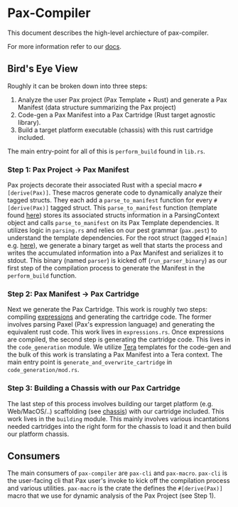 # Pax-Compiler

This document describes the high-level archiecture of pax-compiler.

For more information refer to our [docs](https://docs.pax.dev/reference-compilation-model.html).

## Bird's Eye View

Roughly it can be broken down into three steps: 
1) Analyze the user Pax project (Pax Template + Rust) and generate a Pax Manifest (data structure summarizing the Pax project)
2) Code-gen a Pax Manifest into a Pax Cartridge (Rust target agnostic library).
3) Build a target platform executable (chassis) with this rust cartridge included. 

The main entry-point for all of this is `perform_build` found in `lib.rs`.

### Step 1: Pax Project -> Pax Manifest 

Pax projects decorate their associated Rust with a special macro `#[derive(Pax)]`. These macros generate code to dynamically analyze their tagged structs. They each add a `parse_to_manifest` function for every `#[derive(Pax)]` tagged struct. This `parse_to_manifest` function (template found [here](https://github.com/pax-lang/pax/blob/master/pax-macro/templates/derive_pax.stpl)) stores its associated structs information in a ParsingContext object and calls `parse_to_manifest` on its Pax Template dependencies. It utilizes logic in `parsing.rs` and relies on our pest grammar (`pax.pest`) to understand the template dependencies. For the root struct (tagged `#[main]` e.g. [here](https://github.com/pax-lang/pax/blob/aabc8978085a65a5369b7b5a61c00d620d5b5c81/examples/src/camera/src/lib.rs#L7)), we generate a binary target as well that starts the process and writes the accumulated information into a Pax Manifest and serializes it to stdout. This binary (named `parser`) is kicked off (`run_parser_binary`) as our first step of the compilation process to generate the Manifest in the `perform_build` function. 

### Step 2: Pax Manifest -> Pax Cartridge

Next we generate the Pax Cartridge. This work is roughly two steps: compiling [expressions](https://docs.pax.dev/start-key-concepts-expressions.html) and generating the cartridge code. The former involves parsing Paxel (Pax's expression language) and generating the equivalent rust code. This work lives in `expressions.rs`. Once expressions are compiled, the second step is generating the cartridge code. This lives in the `code_generation` module. We utilize [Tera](https://keats.github.io/tera/) templates for the code-gen and the bulk of this work is translating a Pax Manifest into a Tera context. The main entry point is `generate_and_overwrite_cartridge` in `code_generation/mod.rs`.


### Step 3: Building a Chassis with our Pax Cartridge

The last step of this process involves building our target platform (e.g. Web/MacOS/..) scaffolding (see [chassis](https://docs.pax.dev/reference-compilation-model.html#3-chassis-compilation)) with our cartridge included. This work lives in the `building` module. This mainly involves various incantations needed cartridges into the right form for the chassis to load it and then build our platform chassis. 

## Consumers

The main consumers of `pax-compiler` are `pax-cli` and `pax-macro`. `pax-cli` is the user-facing cli that Pax user's invoke to kick off the compilation process and various utilities. `pax-macro` is the crate the defines the `#[derive(Pax)]` macro that we use for dynamic analysis of the Pax Project (see Step 1). 